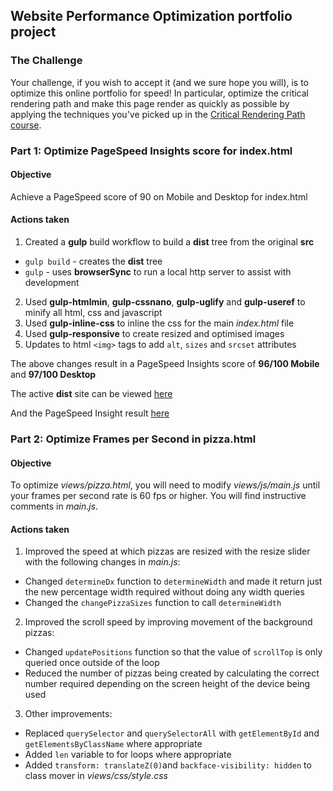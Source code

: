 ## Website Performance Optimization portfolio project

### The Challenge

Your challenge, if you wish to accept it (and we sure hope you will), is to optimize this online portfolio for speed! In particular, optimize the critical rendering path and make this page render as quickly as possible by applying the techniques you've picked up in the [Critical Rendering Path course](https://www.udacity.com/course/ud884).

### Part 1: Optimize PageSpeed Insights score for index.html

#### Objective
Achieve a PageSpeed score of 90 on Mobile and Desktop for index.html

#### Actions taken
1. Created a **gulp** build workflow to build a **dist** tree from the original **src**
  * `gulp build` - creates the **dist** tree
  * `gulp` - uses **browserSync** to run a local http server to assist with development
2. Used **gulp-htmlmin**, **gulp-cssnano**, **gulp-uglify** and **gulp-useref** to minify all html, css and javascript
3. Used **gulp-inline-css** to inline the css for the main *index.html* file
4. Used **gulp-responsive** to create resized and optimised images
5. Updates to html `<img>` tags to add `alt`, `sizes` and `srcset` attributes

The above changes result in a PageSpeed Insights score of **96/100 Mobile** and **97/100 Desktop**

The active **dist** site can be viewed [here](http://ritchmct.github.io/frontend-nanodegree-mobile-portfolio/dist/index.html)

And the PageSpeed Insight result [here](https://developers.google.com/speed/pagespeed/insights/?url=http%3A%2F%2Fritchmct.github.io%2Ffrontend-nanodegree-mobile-portfolio%2Fdist%2Findex.html)

### Part 2: Optimize Frames per Second in pizza.html

#### Objective
To optimize *views/pizza.html*, you will need to modify *views/js/main.js* until your frames per second rate is 60 fps or higher. You will find instructive comments in *main.js*.

#### Actions taken
1. Improved the speed at which pizzas are resized with the resize slider with the following changes in *main.js*:
  * Changed `determineDx` function to `determineWidth` and made it return just the new percentage width required without doing any width queries
  * Changed the `changePizzaSizes` function to call `determineWidth`
2. Improved the scroll speed by improving movement of the background pizzas:
  * Changed `updatePositions` function so that the value of `scrollTop` is only queried once outside of the loop
  * Reduced the number of pizzas being created by calculating the correct number required depending on the screen height of the device being used
3. Other improvements:
  * Replaced `querySelector` and `querySelectorAll` with `getElementById` and `getElementsByClassName` where appropriate
  * Added `len` variable to for loops where appropriate
  * Added `transform: translateZ(0)`and `backface-visibility: hidden` to class mover in *views/css/style.css*



